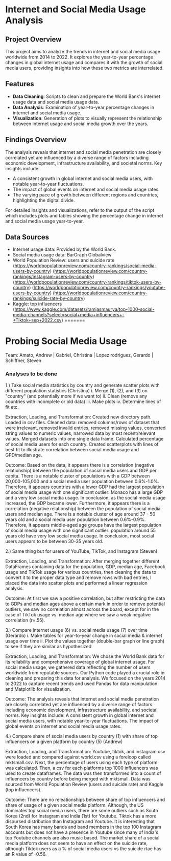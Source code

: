 
# Internet and Social Media Usage Analysis

## Project Overview

This project aims to analyze the trends in internet and social media usage worldwide from 2014 to 2022. It explores the year-to-year percentage changes in global internet usage and compares it with the growth of social media users, providing insights into how these two metrics are interrelated.

## Features

- **Data Cleaning**: Scripts to clean and prepare the World Bank's internet usage data and social media usage data.
- **Data Analysis**: Examination of year-to-year percentage changes in internet and social media usage.
- **Visualization**: Generation of plots to visually represent the relationship between internet usage and social media growth over the years.

 ## Findings Overview
The analysis reveals that internet and social media penetration are closely correlated yet are influenced by a diverse range of factors including economic development, infrastructure availability, and societal norms. Key insights include:
- A consistent growth in global internet and social media users, with notable year-to-year fluctuations.
- The impact of global events on internet and social media usage rates.
- The varying pace of growth between different regions and countries, highlighting the digital divide.

For detailed insights and visualizations, refer to the output of the script which includes plots and tables 
showing the percentage change in internet and social media usage year-to-year.


  

  ## Data Sources

- Internet usage data: Provided by the World Bank.
- Social media usage data: BarGraph Globalview
- World Population Review: users and suicide rate
  (https://worldpopulationreview.com/country-rankings/social-media-users-by-country)
  (https://worldpopulationreview.com/country-rankings/instagram-users-by-country)
  (https://worldpopulationreview.com/country-rankings/tiktok-users-by-country)
  (https://worldpopulationreview.com/country-rankings/youtube-users-by-country)
  (https://worldpopulationreview.com/country-rankings/suicide-rate-by-country)
- Kaggle: top influencers
  (https://www.kaggle.com/datasets/ramjasmaurya/top-1000-social-media-channels?select=social+media+influencers+-+Tiktok+sep+2022.csv)
=======
# Probing Social Media Usage
Team: Amato, Andrew | Gabriel, Christina | Lopez rodriguez, Gerardo | Schiffner, Steven
### Analyses to be done
1.) Take social media statistics by country and generate scatter plots with different population statistics (Christina)
	i. Merge (1), (2), and (3) on "country" (and potentially more if we want to)
	ii. Clean (remove any countries with incomplete or old data)
	iii. Make plots
	iv. Determine lines of fit etc.

Extraction, Loading, and Transformation:
Created new directory path. Loaded in csv files. Cleaned data: removed columns/rows of dataset that were irrelevant, removed invalid entries, removed missing values, converted string values to numeric values, narrowed data by most recent/relevant values. Merged datasets into one single data frame. Calculated percentage of social media users for each country. Created scatterplots with lines of best fit to illustrate correlation between social media usage and GPD/median age. 

Outcome:
Based on the data, it appears there is a correlation (negative relationship) between the population of social media users and GDP per capita. There is a notable cluster of populations with a GDP between 20,000-105,000 and a social media user population between 0.6%-1.0%. Therefore, it appears countries with a lower GDP had the largest population of social media usage with one significant outlier: Monaco has a large GDP and a very low social media usage. In conclusion, as the social media usage increased, the GDP became lower. Furthermore, it appears there is a correlation (negative relationship) between the population of social media users and median age. There is a notable cluster of age around 37 - 50 years old and a social media user population between 0.6%-0.9%. Therefore, it appears middle-aged age groups have the largest population of social media usage with one significant outlier: population around 55 years old have very low social media usage. In conclusion, most social users appears to be between 30-35 years old.

2.) Same thing but for users of YouTube, TikTok, and Instagram (Steven)
   
Extraction, Loading, and Transformation:
After merging together different DataFrames containing data for the population, GDP, median age, Facebook usage and TikTok usage for various countries, then cleaning the data to convert it to the proper data type and remove rows with bad entries, I placed the data into scatter plots and performed a linear regression analysis.

Outcome:
At first we saw a positive correlation, but after restricting the data to GDPs and median ages above a certain mark in order to remove potential outliers, we saw no correlation almost across the board, except for in the case of TikTok usage vs. median age where we saw a weak negative correlation (r=.55).

3.) Compare internet usage (6) vs. social media usage (7) over time (Gerardo)
	i. Make tables for year-to-year change in social media & internet usage over time
	ii. Plot the values together (double-bar graph or line graph) to see if they are similar as hypothesized
 
Extraction, Loading, and Transformation:
We chose the World Bank data for its reliability and comprehensive coverage of global internet usage. For social media usage, we gathered data reflecting the number of users worldwide from reputable sources. Our Python code played a crucial role in cleaning and preparing this data for analysis. We focused on the years 2014 to 2022 to capture recent trends and used Pandas for data manipulation and Matplotlib for visualization.

Outcome:
The analysis reveals that internet and social media penetration are closely correlated yet are influenced by a diverse range of factors including economic development, infrastructure availability, and societal norms. Key insights include:
A consistent growth in global internet and social media users, with notable year-to-year fluctuations.
The impact of global events on internet and social media usage rates.
 
4.) Compare share of social media users by country (1) with share of top influencers on a given platform by country (5) (Andrew)

Extraction, Loading, and Transformation: 
Youtube, tiktok, and instagram.csv were loaded and compared against world.csv using a foreloop called mktsmall.csv. Next, the percentage of users using each type of platform was calculated. Then, a csv for each platforms top 1000 influencers was used to create dataframes. The data was then transformed into a count of influencers by country before being merged with mktsmall. Data was sourced from World Population Review (users and suicide rate) and Kaggle (top influencers).

Outcome: 
There are no releationships between share of top influencers and share of usage of a given social media platform. Although, the US dominates top social media users, there are some outliers such as South Korea (2nd) for Instagram and India (1st) for Youtube. Tiktok has a more dispursed distribution than Instagram and Youtube. It is interesting that South Korea has many bands and band members in the top 100 Instagram accounts but does not have a presence in Youtube since many of India's top Youtube channels are also music based. The market share of a social media platform does not seem to have an effect on the suicide rate, although Tiktok users as a % of social media users vs the suicide rtae has an R value of -0.56. 

